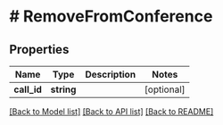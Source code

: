 # # RemoveFromConference

## Properties

Name | Type | Description | Notes
------------ | ------------- | ------------- | -------------
**call_id** | **string** |  | [optional] 

[[Back to Model list]](../../README.md#documentation-for-models) [[Back to API list]](../../README.md#documentation-for-api-endpoints) [[Back to README]](../../README.md)


